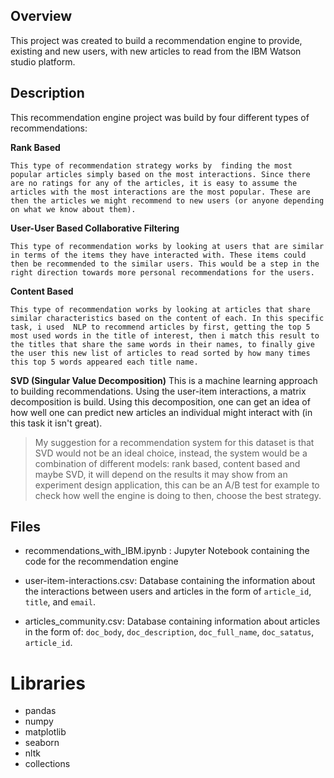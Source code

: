 ## Overview
This project was created to build a recommendation engine to provide, existing and new users, with new articles to read from the IBM Watson studio platform.

## Description
This recommendation engine project was build by four different types of recommendations:

  **Rank Based**

    This type of recommendation strategy works by  finding the most popular articles simply based on the most interactions. Since there are no ratings for any of the articles, it is easy to assume the articles with the most interactions are the most popular. These are then the articles we might recommend to new users (or anyone depending on what we know about them).

  **User-User Based Collaborative Filtering**

    This type of recommendation works by looking at users that are similar in terms of the items they have interacted with. These items could then be recommended to the similar users. This would be a step in the right direction towards more personal recommendations for the users.

  **Content Based**

    This type of recommendation works by looking at articles that share similar characteristics based on the content of each. In this specific task, i used  NLP to recommend articles by first, getting the top 5 most used words in the title of interest, then i match this result to the titles that share the same words in their names, to finally give the user this new list of articles to read sorted by how many times this top 5 words appeared each title name.

  **SVD (Singular Value Decomposition)**
   This is a machine learning approach to building recommendations. Using the user-item interactions, a matrix decomposition is build. Using this decomposition, one can get an idea of how well one can predict new articles an individual might interact with (in this task it isn't great).

> My suggestion for a recommendation system for this dataset is that SVD would not be an ideal choice, instead, the system would be a combination of different models: rank based, content based and maybe SVD, it will depend on the results it may show from an experiment design application, this can be an A/B test for example to check how well the engine is doing to then, choose the best strategy.

## Files
- recommendations_with_IBM.ipynb : Jupyter Notebook containing the code for the recommendation engine

- user-item-interactions.csv: Database containing the information about the interactions between users and articles in the form of `article_id`, `title`, and `email`.

- articles_community.csv: Database containing information about articles in the form of: `doc_body`, `doc_description`, `doc_full_name`, `doc_satatus`, `article_id`.


# Libraries
- pandas
- numpy
- matplotlib
- seaborn
- nltk
- collections

